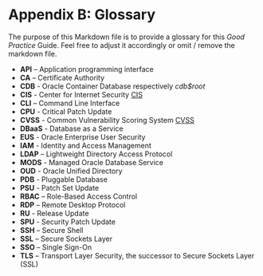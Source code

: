 # Appendix B: Glossary

The purpose of this Markdown file is to provide a glossary for this
*Good Practice* Guide. Feel free to adjust it accordingly or omit / remove the
markdown file.

- **API** – Application programming interface
- **CA** – Certificate Authority
- **CDB** - Oracle Container Database respectively *cdb$root*
- **CIS** - Center for Internet Security [CIS](https://www.cisecurity.org/)
- **CLI** – Command Line Interface
- **CPU** - Critical Patch Update
- **CVSS** - Common Vulnerability Scoring System [CVSS](http://www.first.org/cvss)
- **DBaaS** - Database as a Service
- **EUS** - Oracle Enterprise User Security
- **IAM** - Identity and Access Management
- **LDAP** – Lightweight Directory Access Protocol
- **MODS** - Managed Oracle Database Service
- **OUD** - Oracle Unified Directory
- **PDB** - Pluggable Database
- **PSU** - Patch Set Update
- **RBAC** – Role-Based Access Control
- **RDP** – Remote Desktop Protocol
- **RU** - Release Update
- **SPU** - Security Patch Update
- **SSH** – Secure Shell
- **SSL** – Secure Sockets Layer
- **SSO** – Single Sign-On
- **TLS** – Transport Layer Security, the successor to Secure Sockets Layer (SSL)

